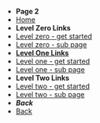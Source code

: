 * **Page 2**
* [Home](/)
* **Level Zero Links**
* [Level zero - get started](/get-started.md)
* [Level zero - sub page](docs/a-sub-page)
* [**Level One Links**](docs/levelone/)
* [Level one - get started](docs/levelone/level-one-get-started.md)
* [Level one - sub page](docs/levelone/level-one-sub-page)
* **Level Two Links**
* [Level two - get started](docs/levelone/leveltwo/level-two-get-started)
* [Level two - sub page](docs/levelone/leveltwo/level-two-sub-page)
* ***Back***
* [Back](/docs/levelone/level-one-get-started.md)
